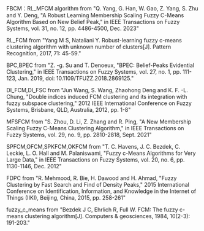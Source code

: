 FBCM：RL_MFCM algorithm from "Q. Yang, G. Han, W. Gao, Z. Yang, S. Zhu and Y. Deng, "A Robust Learning Membership Scaling Fuzzy C-Means Algorithm Based on New Belief Peak," in IEEE Transactions on Fuzzy Systems, vol. 31, no. 12, pp. 4486-4500, Dec. 2023"

RL_FCM from "Yang M S, Nataliani Y. Robust-learning fuzzy c-means clustering algorithm with unknown number of clusters[J]. Pattern Recognition, 2017, 71: 45-59."

BPC,BPEC from "Z. -g. Su and T. Denoeux, "BPEC: Belief-Peaks Evidential Clustering," in IEEE Transactions on Fuzzy Systems, vol. 27, no. 1, pp. 111-123, Jan. 2019, doi: 10.1109/TFUZZ.2018.2869125."

DI_FCM,DI_FSC from "Jun Wang, S. Wang, Zhaohong Deng and K. F. -L. Chung, "Double indices induced FCM clustering and its integration with fuzzy subspace clustering," 2012 IEEE International Conference on Fuzzy Systems, Brisbane, QLD, Australia, 2012, pp. 1-8" 

MFSFCM from "S. Zhou, D. Li, Z. Zhang and R. Ping, "A New Membership Scaling Fuzzy C-Means Clustering Algorithm," in IEEE Transactions on Fuzzy Systems, vol. 29, no. 9, pp. 2810-2818, Sept. 2021"

SPFCM,OFCM,SPKFCM,OKFCM from "T. C. Havens, J. C. Bezdek, C. Leckie, L. O. Hall and M. Palaniswami, "Fuzzy c-Means Algorithms for Very Large Data," in IEEE Transactions on Fuzzy Systems, vol. 20, no. 6, pp. 1130-1146, Dec. 2012"

FDPC from "R. Mehmood, R. Bie, H. Dawood and H. Ahmad, "Fuzzy Clustering by Fast Search and Find of Density Peaks," 2015 International Conference on Identification, Information, and Knowledge in the Internet of Things (IIKI), Beijing, China, 2015, pp. 258-261"

fuzzy_c_means from "Bezdek J C, Ehrlich R, Full W. FCM: The fuzzy c-means clustering algorithm[J]. Computers & geosciences, 1984, 10(2-3): 191-203."
